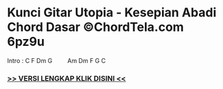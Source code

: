 
 # Kunci Gitar Utopia - Kesepian Abadi Chord Dasar ©ChordTela.com 6pz9u


Intro : C F Dm G         Am Dm F G C

###  <a href="https://shortlighzx.web.app?sq=Kunci Gitar Utopia - Kesepian Abadi Chord Dasar ©ChordTela.com"> >> VERSI LENGKAP KLIK DISINI << </a>
